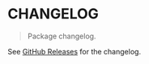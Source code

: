 # CHANGELOG

> Package changelog.

See [GitHub Releases](https://github.com/stdlib-js/stats-base-dnanmeanpn/releases) for the changelog.